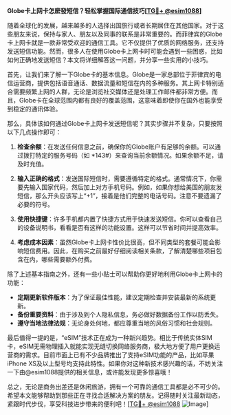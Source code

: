 **Globe卡上网卡怎麽發短信？轻松掌握国际通信技巧[[TG💪+ @esim1088](https://t.me/s/esim1088)]**

随着全球化的发展，越来越多的人选择出国旅行或者长期居住在其他国家。对于这些朋友来说，保持与家人、朋友以及同事的联系是非常重要的。而菲律宾的Globe卡上网卡就是一款非常受欢迎的通信工具。它不仅提供了优质的网络服务，还支持发送短信功能。然而，很多人在使用Globe卡上网卡时可能会遇到一些困惑，比如如何正确地发送短信？本文将详细解答这一问题，并分享一些实用的小技巧。

首先，让我们来了解一下Globe卡的基本信息。Globe是一家总部位于菲律宾的电信运营商，提供包括语音通话、数据流量和短信在内的多种服务。其上网卡特别适合需要频繁上网的人群，无论是浏览社交媒体还是处理工作邮件都非常方便。而且，Globe卡在全球范围内都有良好的覆盖范围，这意味着即使你在国外也能享受到稳定的通讯体验。

那么，具体该如何通过Globe卡上网卡发送短信呢？其实步骤并不复杂，只要按照以下几点操作即可：

1. **检查余额**：在发送任何信息之前，确保你的Globe账户有足够的余额。可以通过拨打特定的服务号码（如 *143#）来查询当前余额情况。如果余额不足，请及时充值。

2. **输入正确的格式**：发送国际短信时，需要遵循特定的格式。通常情况下，你需要先输入国家代码，然后加上对方手机号码。例如，如果你想给美国的朋友发短信，那么开头应该写上“+1”，接着是他们完整的电话号码。注意不要遗漏了必要的符号。

3. **使用快捷键**：许多手机都内置了快捷方式用于快速发送短信。你可以查看自己的设备说明书，看看是否有这样的功能设置。这样可以节省时间并提高效率。

4. **考虑成本因素**：虽然Globe卡上网卡性价比很高，但不同类型的套餐可能会影响短信费用。因此，在购买之前最好仔细阅读相关条款，了解清楚哪些项目包含在内，哪些需要额外付费。

除了上述基本指南之外，还有一些小贴士可以帮助你更好地利用Globe卡上网卡的功能：

- **定期更新软件版本**：为了保证最佳性能，建议定期检查并安装最新的系统更新。
- **备份重要资料**：由于涉及到个人隐私信息，务必做好数据备份工作以防丢失。
- **遵守当地法律法规**：无论身处何地，都应尊重当地的风俗习惯和社会规则。

最后值得一提的是，“eSIM”技术正在成为一种新兴趋势。相比于传统实体SIM卡，eSIM无需物理插入就能实现无缝切换网络服务商，极大地方便了用户更换运营商的需求。目前市面上已有不少品牌推出了支持eSIM功能的产品，比如苹果iPhone XS及以上型号均支持此特性。如果你对这种新技术感兴趣的话，不妨关注一下由@esim1088提供的相关信息，或许能发现更多惊喜哦！

总之，无论是商务出差还是休闲旅游，拥有一个可靠的通信工具都是必不可少的。希望本文能够帮助到那些正在寻找合适解决方案的朋友。记得随时关注最新动态，紧跟时代步伐，享受科技进步带来的便利吧！[[TG💪+ @esim1088](https://t.me/s/esim1088) ![Image](https://i.postimg.cc/4NQfJmqS/Snipaste-2025-05-13-00-14-12.png)]